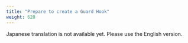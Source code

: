 ```yaml
---
title: "Prepare to create a Guard Hook"
weight: 620
---
```


Japanese translation is not available yet. Please use the English version.
